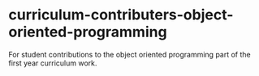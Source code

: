 # curriculum-contributers-object-oriented-programming
For student contributions to the object oriented programming part of the first year curriculum work.
